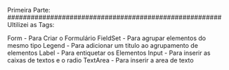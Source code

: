 Primeira Parte:
#######################################################
Ultilizei as Tags:

  Form - Para Criar o Formulário
  FieldSet - Para agrupar elementos do mesmo tipo 
  Legend - Para adicionar um titulo ao agrupamento de elementos
  Label - Para entiquetar os Elementos
  Input - Para inserir as caixas de textos e o radio
  TextArea - Para inserir a area de texto
  
